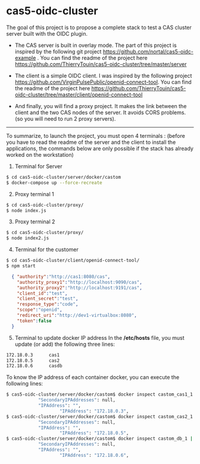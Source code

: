 # cas5-oidc-cluster

The goal of this project is to propose a complete stack to test a CAS cluster server built with the OIDC plugin.

* The CAS server is built in overlay mode. The part of this project is inspired by the following git project https://github.com/nortal/cas5-oidc-example . You can find the readme of the project here https://github.com/ThierryTouin/cas5-oidc-cluster/tree/master/server

* The client is a simple OIDC client. I was inspired by the following project https://github.com/VirginPulsePublic/openid-connect-tool. You can find the readme of the project here https://github.com/ThierryTouin/cas5-oidc-cluster/tree/master/client/openid-connect-tool

* And finally, you will find a proxy project. It makes the link between the client and the two CAS nodes of the server. It avoids CORS problems. (so you will need to run 2 proxy servers).

***
To summarize, to launch the project, you must open 4 terminals :
(before you have to read the readme of the server and the client to install the applications, the commands below are only possible if the stack has already worked on the workstation)

1. Terminal for Server
```bash
$ cd cas5-oidc-cluster/server/docker/castom
$ docker-compose up --force-recreate
```
2. Proxy terminal 1
```bash
$ cd cas5-oidc-cluster/proxy/
$ node index.js
```
3. Proxy terminal 2
```bash
$ cd cas5-oidc-cluster/proxy/
$ node index2.js
```
4. Terminal for the customer
```bash
$ cd cas5-oidc-cluster/client/openid-connect-tool/
$ npm start
```

```json
  { "authority":"http://cas1:8080/cas",
    "authority_proxy1":"http://localhost:9090/cas",
    "authority_proxy2":"http://localhost:9191/cas",
    "client_id":"test",
    "client_secret":"test",
    "response_type":"code",
    "scope":"openid",
    "redirect_uri":"http://dev1-virtualbox:8080",
    "token":false
  }
```


5. Terminal to update docker IP address
In the **/etc/hosts** file, you must update (or add) the following three lines:
```bash
172.18.0.3      cas1
172.18.0.5      cas2
172.18.0.6      casdb
```
To know the IP address of each container docker, you can execute the following lines:
```bash
$ cas5-oidc-cluster/server/docker/castom$ docker inspect castom_cas1_1 | grep IPAddress
            "SecondaryIPAddresses": null,
            "IPAddress": "",
                    "IPAddress": "172.18.0.3",
$ cas5-oidc-cluster/server/docker/castom$ docker inspect castom_cas2_1 | grep IPAddress
            "SecondaryIPAddresses": null,
            "IPAddress": "",
                    "IPAddress": "172.18.0.5",
$ cas5-oidc-cluster/server/docker/castom$ docker inspect castom_db_1 | grep IPAddress
            "SecondaryIPAddresses": null,
            "IPAddress": "",
                    "IPAddress": "172.18.0.6",
```

